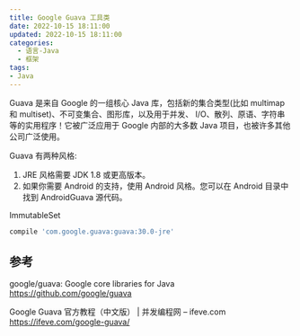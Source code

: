 ```yaml
---
title: Google Guava 工具类
date: 2022-10-15 18:11:00
updated: 2022-10-15 18:11:00
categories:
  - 语言-Java
  - 框架
tags:
- Java
---
```


Guava 是来自 Google 的一组核心 Java 库，包括新的集合类型(比如 multimap 和 multiset)、不可变集合、图形库，以及用于并发、 I/O、散列、原语、字符串等的实用程序！它被广泛应用于 Google 内部的大多数 Java 项目，也被许多其他公司广泛使用。

Guava 有两种风格:

1. JRE 风格需要 JDK 1.8 或更高版本。
2. 如果你需要 Android 的支持，使用 Android 风格。您可以在 Android 目录中找到 AndroidGuava 源代码。

ImmutableSet

```groovy
compile 'com.google.guava:guava:30.0-jre'
```
<!-- more -->

## 参考

google/guava: Google core libraries for Java
<https://github.com/google/guava>

Google Guava 官方教程（中文版） | 并发编程网 – ifeve.com
<https://ifeve.com/google-guava/>
